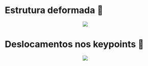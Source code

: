 # Estrutura deformada :mechanical_arm:

<p align="center">
    <img src="https://i.imgur.com/czHDQgT.png">
</p>

# Deslocamentos nos keypoints :mechanical_leg:

<p align="center">
    <img src="https://i.imgur.com/4bwePjY.png"> 
</p>
